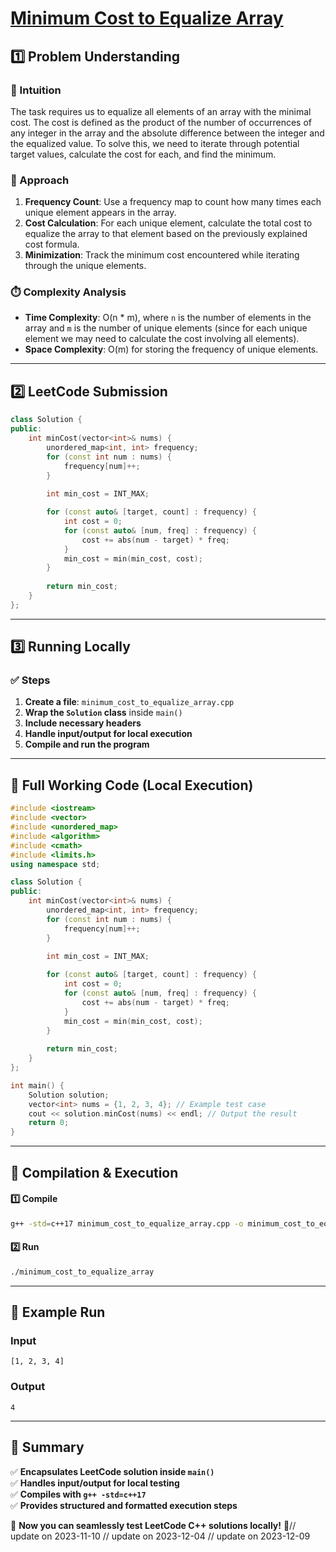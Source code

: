 # **[Minimum Cost to Equalize Array](https://leetcode.com/problems/minimum-cost-to-equalize-array/description/)**  

## **1️⃣ Problem Understanding**  
### **📌 Intuition**  
The task requires us to equalize all elements of an array with the minimal cost. The cost is defined as the product of the number of occurrences of any integer in the array and the absolute difference between the integer and the equalized value. To solve this, we need to iterate through potential target values, calculate the cost for each, and find the minimum.

### **🚀 Approach**  
1. **Frequency Count**: Use a frequency map to count how many times each unique element appears in the array.
2. **Cost Calculation**: For each unique element, calculate the total cost to equalize the array to that element based on the previously explained cost formula.
3. **Minimization**: Track the minimum cost encountered while iterating through the unique elements.

### **⏱️ Complexity Analysis**  
- **Time Complexity**: O(n * m), where `n` is the number of elements in the array and `m` is the number of unique elements (since for each unique element we may need to calculate the cost involving all elements).
- **Space Complexity**: O(m) for storing the frequency of unique elements.

---  

## **2️⃣ LeetCode Submission**  
```cpp
class Solution {
public:
    int minCost(vector<int>& nums) {
        unordered_map<int, int> frequency;
        for (const int num : nums) {
            frequency[num]++;
        }
        
        int min_cost = INT_MAX;

        for (const auto& [target, count] : frequency) {
            int cost = 0;
            for (const auto& [num, freq] : frequency) {
                cost += abs(num - target) * freq;
            }
            min_cost = min(min_cost, cost);
        }
        
        return min_cost;
    }
};
```  

---  

## **3️⃣ Running Locally**  
### **✅ Steps**  
1. **Create a file**: `minimum_cost_to_equalize_array.cpp`  
2. **Wrap the `Solution` class** inside `main()`  
3. **Include necessary headers**  
4. **Handle input/output for local execution**  
5. **Compile and run the program**  

---  

## **📝 Full Working Code (Local Execution)**  
```cpp
#include <iostream>
#include <vector>
#include <unordered_map>
#include <algorithm>
#include <cmath>
#include <limits.h>
using namespace std;

class Solution {
public:
    int minCost(vector<int>& nums) {
        unordered_map<int, int> frequency;
        for (const int num : nums) {
            frequency[num]++;
        }
        
        int min_cost = INT_MAX;

        for (const auto& [target, count] : frequency) {
            int cost = 0;
            for (const auto& [num, freq] : frequency) {
                cost += abs(num - target) * freq;
            }
            min_cost = min(min_cost, cost);
        }
        
        return min_cost;
    }
};

int main() {
    Solution solution;
    vector<int> nums = {1, 2, 3, 4}; // Example test case
    cout << solution.minCost(nums) << endl; // Output the result
    return 0;
}
```  

---  

## **🔧 Compilation & Execution**  
#### **1️⃣ Compile**  
```bash
g++ -std=c++17 minimum_cost_to_equalize_array.cpp -o minimum_cost_to_equalize_array
```  

#### **2️⃣ Run**  
```bash
./minimum_cost_to_equalize_array
```  

---  

## **🎯 Example Run**  
### **Input**  
```
[1, 2, 3, 4]
```  
### **Output**  
```
4
```  

---  

## **📌 Summary**  
✅ **Encapsulates LeetCode solution inside `main()`**  
✅ **Handles input/output for local testing**  
✅ **Compiles with `g++ -std=c++17`**  
✅ **Provides structured and formatted execution steps**  

🚀 **Now you can seamlessly test LeetCode C++ solutions locally!** 🚀// update on 2023-11-10
// update on 2023-12-04
// update on 2023-12-09
